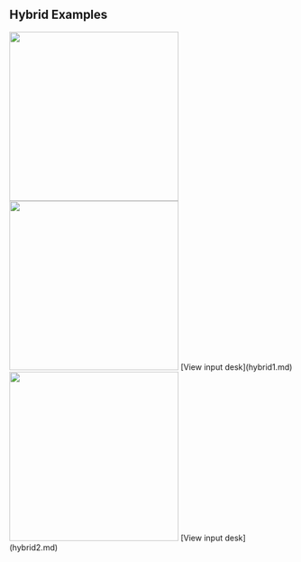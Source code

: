 
Hybrid Examples                   
---------------                   
                          
<img height="300" width="300" src="/assets/images/hybrid.jpg">

<img height="300" width="300" src="/assets/images/hybrid1.jpg">
[View input desk](hybrid1.md) 

<img height="300" width="300" src="/assets/images/snapfile.jpg">   
 [View input desk](hybrid2.md) 
